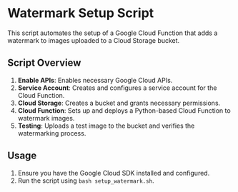 # Watermark Setup Script

This script automates the setup of a Google Cloud Function that adds a watermark to images uploaded to a Cloud Storage bucket.

## Script Overview

1. **Enable APIs**: Enables necessary Google Cloud APIs.
2. **Service Account**: Creates and configures a service account for the Cloud Function.
3. **Cloud Storage**: Creates a bucket and grants necessary permissions.
4. **Cloud Function**: Sets up and deploys a Python-based Cloud Function to watermark images.
5. **Testing**: Uploads a test image to the bucket and verifies the watermarking process.

## Usage

1. Ensure you have the Google Cloud SDK installed and configured.
2. Run the script using `bash setup_watermark.sh`.
